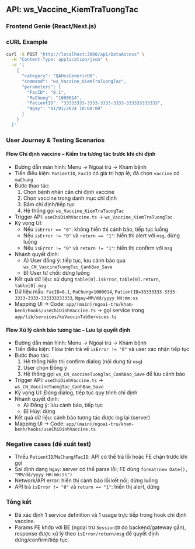 ## API: ws_Vaccine_KiemTraTuongTac

### Frontend Genie (React/Next.js)

### cURL Example

```bash
curl -X POST "http://localhost:3000/api/DataAccess" \
  -H "Content-Type: application/json" \
  -d '[
    {
      "category": "QAHosGenericDB",
      "command": "ws_Vaccine_KiemTraTuongTac",
      "parameters": {
        "FacID": "8.1",
        "MaChung": "1000014",
        "PatientID": "33333333-3333-3333-3333-333333333333",
        "Ngay": "01/01/2024 10:00:00"
      }
    }
  ]'
```

### User Journey & Testing Scenarios

#### Flow Chỉ định vaccine – Kiểm tra tương tác trước khi chỉ định
- Đường dẫn màn hình: Menu → Ngoại trú → Khám bệnh
- Tiền điều kiện: `PatientID`, `FacID` có giá trị hợp lệ; đã chọn `vaccine` có `maChung`
- Bước thao tác:
  1) Chọn bệnh nhân cần chỉ định vaccine
  2) Chọn vaccine trong danh mục chỉ định
  3) Bấm chỉ định/tiếp tục
  4) Hệ thống gọi `ws_Vaccine_KiemTraTuongTac`
- Trigger API: `useChiDinhVaccine.ts` → `ws_Vaccine_KiemTraTuongTac`
- Kỳ vọng UI:
  - Nếu `isError == "0"`: không hiển thị cảnh báo, tiếp tục luồng
  - Nếu `isError != "0"` và `return == "1"`: hiển thị alert với `msg`, dừng luồng
  - Nếu `isError != "0"` và `return != "1"`: hiển thị confirm với `msg`
- Nhánh quyết định:
  - A) User đồng ý: tiếp tục, lưu cảnh báo qua `ws_CN_VaccineTuongTac_CanhBao_Save`
  - B) User từ chối: dừng luồng
- Kết quả dữ liệu: sử dụng `table[0].isError`, `table[0].return`, `table[0].msg`
- Dữ liệu mẫu: `FacID=8.1`, `MaChung=1000014`, `PatientID=33333333-3333-3333-3333-333333333333`, `Ngay=MM/dd/yyyy HH:mm:ss`
- Mapping UI → Code: `app/(main)/ngoai-tru/kham-benh/hooks/useChiDinhVaccine.ts` → gọi service trong `app/lib/services/keVaccinTabServices.ts`

#### Flow Xử lý cảnh báo tương tác – Lưu lại quyết định
- Đường dẫn màn hình: Menu → Ngoại trú → Khám bệnh
- Tiền điều kiện: Flow trên trả về `isError != "0"` và user xác nhận tiếp tục
- Bước thao tác:
  1) Hệ thống hiển thị confirm dialog (nội dung từ `msg`)
  2) User chọn Đồng ý
  3) Hệ thống gọi `ws_CN_VaccineTuongTac_CanhBao_Save` để lưu cảnh báo
- Trigger API: `useChiDinhVaccine.ts` → `ws_CN_VaccineTuongTac_CanhBao_Save`
- Kỳ vọng UI: Đóng dialog, tiếp tục quy trình chỉ định
- Nhánh quyết định:
  - A) Đồng ý: lưu cảnh báo, tiếp tục
  - B) Hủy: dừng
- Kết quả dữ liệu: cảnh báo tương tác được log lại (server)
- Mapping UI → Code: `app/(main)/ngoai-tru/kham-benh/hooks/useChiDinhVaccine.ts`

### Negative cases (đề xuất test)
- Thiếu `PatientID`/`MaChung`/`FacID`: API có thể trả lỗi hoặc FE chặn trước khi gọi
- Sai định dạng `Ngay`: server có thể parse lỗi; FE dùng `format(new Date(), "MM/dd/yyyy HH:mm:ss")`
- Network/API error: hiển thị cảnh báo lỗi kết nối; dừng luồng
- API trả `isError != "0"` và `return == "1"`: hiển thị alert, dừng

### Tổng kết
- Đã xác định 1 service definition và 1 usage trực tiếp trong hook chỉ định vaccine.
- Params FE khớp với BE (ngoại trừ `SessionID` do backend/gateway gắn), response được xử lý theo `isError/return/msg` để quyết định dừng/confirm/tiếp tục.

